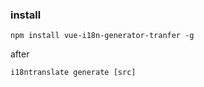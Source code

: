 ### install

```
npm install vue-i18n-generator-tranfer -g
```

after

```
i18ntranslate generate [src]
```
